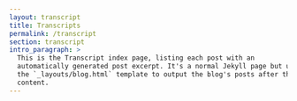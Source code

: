 ```yaml
---
layout: transcript
title: Transcripts
permalink: /transcript
section: transcript
intro_paragraph: >
  This is the Transcript index page, listing each post with an
  automatically generated post excerpt. It's a normal Jekyll page but uses
  the `_layouts/blog.html` template to output the blog's posts after the page
  content.
---
```

